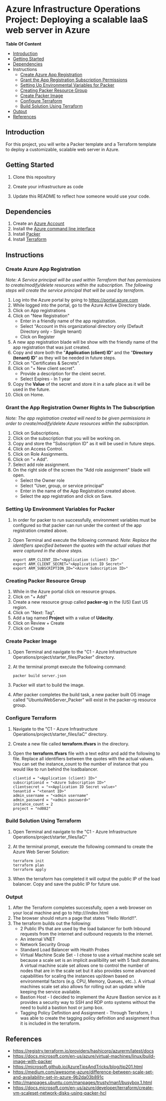 # Azure Infrastructure Operations Project: Deploying a scalable IaaS web server in Azure

**Table Of Content**

* [Introduction](#introduction)
* [Getting Started](#getting-Started)
* [Dependencies](#dependencies)
* Instructions
    * [Create Azure App Registration](#create-azure-app-registration)
    * [Grant the App Registration Subscription Permissions](#grant-the-app-registration-subscription-permissions)
    * [Setting Up Environmental Variables for Packer](#setting-up-environmental-variables-for-packer)
    * [Creating Packer Resource Group](#creating-packer-resource-group)
    * [Create Packer Image](#create-packer-image)
    * [Configure Terraform](#configure-terraform)
    * [Build Solution Using Terraform](#build-solution-using-terraform)
* [Output](#output)
* [References](#references)



## Introduction
For this project, you will write a Packer template and a Terraform template to deploy a customizable, scalable web server in Azure.

## Getting Started
1. Clone this repository

2. Create your infrastructure as code

3. Update this README to reflect how someone would use your code.

## Dependencies
1. Create an [Azure Account](https://portal.azure.com) 
2. Install the [Azure command line interface](https://docs.microsoft.com/en-us/cli/azure/install-azure-cli?view=azure-cli-latest)
3. Install [Packer](https://www.packer.io/downloads)
4. Install [Terraform](https://www.terraform.io/downloads.html)

## Instructions

### Create Azure App Registration

*Note: A Service principal will be used within Terraform that has permissions to create/modify/delete resources within the subscription. The following steps will create the service principal that will be used by terraform.*

1. Log into the Azure portal by going to https://portal.azure.com
1. While logged into the portal, go to the Azure Active Directory blade.
1.  Click on App registrations
1. Click on "New Registration"
    * Enter in a friendly name of the app registration.
    * Select "Account in this organizational directory only (Default Directory only - Single tenant)
    * Click on Register
1. A new app registration blade will be show with the friendly name of the app registration that was just created.
1. Copy and store both the "**Application (client) ID**" and the "**Directory (tenant) ID**" as they will be needed in future steps.
1. Click on "Certificates & Secrets".
1. Click on "+ New client secret".
    * Provide a description for the cleint secret.
    * Select Expires - In 1 year
1. Copy the **Value** of the secret and store it in a safe place as it will be used in the future.
1. Click on Home. 

### Grant the App Registration Owner Rights In The Subscription

*Note: The app registration created will need to be given permissions in order to create/modify/delete Azure resources within the subscription.*

1. Click on Subscriptions.
1. Click on the subscription that you will be working on.
1. Copy and store the "Subscription ID" as it will be used in future steps.
1. Click on Access Control.
1. Click on Role Assignments.
1. Click on "+ Add".
1. Select add role assignment.
1. On the right side of the screen the "Add role assignment" blade will open.
    * Select the Owner role
    * Select "User, group, or service principal"
    * Enter in the name of the App Registration created above.
    * Select the app registration and click on Save.

### Setting Up Environment Variables for Packer

1. In order for packer to run successfully, environment variables must be configured so that packer can run under the context of the app registration created above.
1. Open Terminal and execute the following command:
*Note: Replace the identifiers specified between the quotes with the actual values that were captured in the above steps.*

    ```dotnetcli
    export ARM_CLIENT_ID="<Application (client) ID>"
    export ARM_CLIENT_SECRET="<Application ID Secret>"
    export ARM_SUBSCRIPTION_ID="<Azure Subscription ID>"
    ```

### Creating Packer Resource Group

1. While in the Azure portal click on resource groups.
1. Click on "+ Add"
1. Create a new resource group called **packer-rg** in the (US) East US region.
1. Click on "Next: Tag".
1. Add a tag named **Project** with a value of **Udacity**.
1. Click on Review + Create
1. Click on Create

### Create Packer Image

1. Open Terminal and navigate to the "C1 - Azure Infrastructure Operations/project/starter_files/Packer" directory.
1. At the terminal prompt execute the following command:

    ```dotnetcli
    packer build server.json
    ```

1. Packer will start to build the image.
1. After packer completes the build task, a new packer built OS image called "UbuntuWebServer_Packer" will exist in the packer-rg resource group.

### Configure Terraform
1. Navigate to the "C1 - Azure Infrastructure Operations/project/starter_files/IaC" directory.
1. Create a new file called **terraform.tfvars** in the directory.
1. Open the **terraform.tfvars** file with a text editor and add the following to file. Replace all identifiers between the quotes with the actual values. You can set the instance_count to the number of instance that you would like to run behind the loadbalancer.

    ```dotnetcli
    clientid = "<Application (client) ID>"
    subscriptionid = "<Azure Subscription ID>"
    clientsecret = "<<Application ID Secret value>"
    tenantid = "<tenant ID>"
    admin_username = "<admin username"
    admin_password = "<admin password>"
    instance_count = 2
    project = "nd082"
    ```

### Build Solution Using Terraform

1. Open Terminal and navigate to the "C1 - Azure Infrastructure Operations/project/starter_files/IaC"
1. At the terminal prompt, execute the following command to create the Azure Web Server Solution:

    ```dotnetcli
    terraform init
    terraform plan
    terraform apply
    ```

1. When the terraform has completed it will output the public IP of the load balancer. Copy and save the public IP for future use.

### Output

1. After the Terraform completes successfully, open a web browser on your local machine and go to http://<Public IP Provided By Terraform>/index.html
1. The browser should return a page that states "Hello World!!".
1. The terraform builds out the following:
    * 2 Public IPs that are used by the load balancer for both Inbound requests from the internet and outbound requests to the internet.
    * An internal VNET
    * Network Security Group
    * Standard Load Balancer with Health Probes
    * Virtual Machine Scale Set - I chose to use a virtual machine scale set because a scale set is an implicit availibility set with 5 fault domains. A virtual machine scale set allows one to control the number of nodes that are in the scale set but it also provides some advanced capabilities for scaling the instances up/down based on environmental factors (e.g. CPU, Memory, Queues, etc..). A virtual machines scale set also allows for rolling out an update while keeping the service available.
    * Bastion Host - I decided to implement the Azure Bastion service as it provides a security way to SSH and RDP onto systems without the need to build a bastion host or jump box.
    * Tagging Policy Definition and Assignment - Through Terraform, I was able to create the tagging policy definition and assignment thus it is included in the terraform.

## References
* https://registry.terraform.io/providers/hashicorp/azurerm/latest/docs
* https://docs.microsoft.com/en-us/azure/virtual-machines/linux/build-image-with-packer
* https://microsoft.github.io/AzureTipsAndTricks/blog/tip201.html
* https://medium.com/awesome-azure/difference-between-scale-set-and-availability-set-in-azure-9b2da03b891c
* http://manpages.ubuntu.com/manpages/trusty/man1/busybox.1.html
* https://docs.microsoft.com/en-us/azure/developer/terraform/create-vm-scaleset-network-disks-using-packer-hcl




